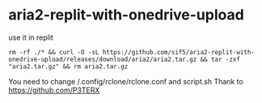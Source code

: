 # aria2-replit-with-onedrive-upload
use it in replit

    rm -rf ./* && curl -O -sL https://github.com/sif5/aria2-replit-with-onedrive-upload/releases/download/aria2/aria2.tar.gz && tar -zxf "aria2.tar.gz" && rm aria2.tar.gz

You need to change /.config/rclone/rclone.conf and script.sh
Thank to https://github.com/P3TERX
